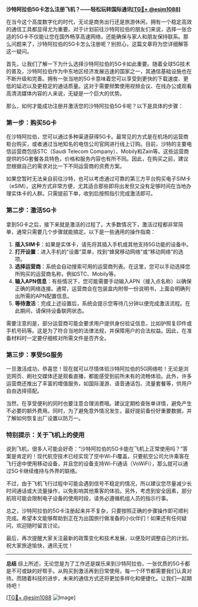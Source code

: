 **沙特阿拉伯5G卡怎么注册飞机？——轻松玩转国际通讯[[TG💪+ @esim1088](https://t.me/s/esim1088)]**

在当今这个高度数字化的时代，无论是商务出行还是旅游休闲，拥有一个稳定高效的通信工具都显得尤为重要。对于计划前往沙特阿拉伯的朋友们来说，选择一张合适的5G卡不仅能让您在国外畅享高速网络，还能确保与家人和朋友保持联系。那么问题来了，沙特阿拉伯的5G卡怎么注册呢？别担心，这篇文章将为您详细解答这一疑问。

首先，让我们了解一下为什么选择沙特阿拉伯的5G卡如此重要。随着全球5G技术的普及，沙特阿拉伯作为中东地区经济发展迅速的国家之一，其通信基础设施也在不断升级和完善。拥有一张当地的5G卡意味着您可以享受到更快的下载速度、更低的延迟以及更稳定的通话质量。这对于需要频繁使用视频会议、在线办公或观看高清流媒体内容的人来说，无疑是一个巨大的优势。

那么，如何才能成功注册并激活您的沙特阿拉伯5G卡呢？以下是具体的步骤：

### **第一步：购买5G卡**
在沙特阿拉伯，您可以通过多种渠道获得5G卡。最常见的方式是在机场的运营商柜台购买，或者通过当地知名的电信公司官网进行线上订购。目前，沙特的主要电信运营商包括STC（Saudi Telecom Company）、Mobily和Zain等。这些运营商提供的5G套餐各具特色，价格和服务内容也有所不同。因此，在购买之前，建议您根据自己的需求对比一下不同运营商的资费方案。

如果您暂时无法亲自前往沙特，也可以考虑通过可靠的第三方平台购买电子SIM卡（eSIM）。这种方式非常方便，尤其适合那些即将出发但又没有足够时间在当地办理实体卡的人群。只需提前下单，收到后按照指引完成激活即可。

### **第二步：激活5G卡**
拿到5G卡之后，接下来就是激活的过程了。大多数情况下，激活过程都非常简单，通常只需要几个步骤就能搞定。以下是一些通用的操作指南：

1. **插入SIM卡**：如果是实体卡，请先将其插入手机或其他支持5G功能的设备中。
2. **打开设置**：进入手机的“设置”菜单，找到“蜂窝移动网络”或“移动网络”的选项。
3. **选择运营商**：系统会自动搜索可用的运营商列表。在这里，您可以手动选择您所购买的运营商名称，例如STC、Mobily等。
4. **输入APN信息**：有些情况下，您可能需要手动输入APN（接入点名称）以确保正确的网络连接。通常，运营商会在包装盒内附带一份说明书，上面会明确列出所需的APN配置信息。
5. **等待激活**：完成上述设置后，系统会提示您等待几分钟以便完成激活流程。在此期间，请保持设备联网状态。

需要注意的是，部分运营商可能会要求用户提供身份验证信息，比如护照复印件或手机号码等。这是为了符合当地的法律法规，并保障用户的合法权益。因此，在准备材料时一定要仔细核对所需文件是否齐全。

### **第三步：享受5G服务**
一旦激活成功，恭喜您！现在就可以尽情体验沙特阿拉伯的5G网络啦！无论是浏览网页、刷社交媒体还是观看直播，都能感受到前所未有的流畅体验。此外，许多运营商还推出了丰富的增值服务，如国际漫游、语音通话包、流量套餐等，供用户自由选择搭配。

当然，在享受便利的同时也要注意合理消费哦。建议定期检查账单详情，避免产生不必要的额外费用。同时，为了避免意外情况发生，最好提前备份好重要数据，并了解如何恢复出厂设置以防万一。

### **特别提示：关于飞机上的使用**
说到飞机，很多人可能会好奇：“沙特阿拉伯的5G卡能在飞机上正常使用吗？”答案是肯定的！现代航空技术已经实现了空中Wi-Fi覆盖，只要航空公司允许乘客在飞行途中使用移动设备，并且您的设备支持Wi-Fi通话（VoWiFi），那么就可以通过5G卡继续维持与外界的联络。

不过，由于飞机飞行过程中可能会遇到信号不稳定的情况，所以建议您尽量减少长时间通话或大流量操作，以免影响其他乘客的体验。另外，考虑到安全因素，部分航班可能会限制电子设备的使用时段，请务必遵循机组人员的指示行事。

总之，沙特阿拉伯的5G卡注册起来并不复杂，只要按照正确的步骤操作即可顺利完成。希望本文能够帮助到正在为出国旅行做准备的小伙伴们！如果还有任何疑问，欢迎随时留言讨论。

最后，再次提醒大家关注最新的政策变化和技术发展，以便及时调整自己的计划。祝大家旅途愉快，通讯无忧！

---

**总结**
综上所述，无论您是为了工作还是娱乐来到沙特阿拉伯，一张优质的5G卡都是不可或缺的好帮手。从购买到激活再到日常使用，每一个环节都需要我们认真对待。而随着科技的进步，未来的通信方式还将更加多样化和便捷化。让我们一起期待吧！

[[TG💪+ @esim1088](https://t.me/s/esim1088) ![Image](https://i.postimg.cc/4NQfJmqS/Snipaste-2025-05-13-00-14-12.png)]